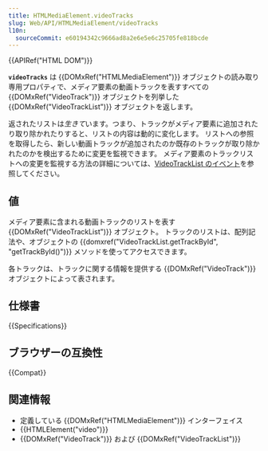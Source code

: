 ```yaml
---
title: HTMLMediaElement.videoTracks
slug: Web/API/HTMLMediaElement/videoTracks
l10n:
  sourceCommit: e60194342c9666ad8a2e6e5e6c25705fe818bcde
---
```


{{APIRef("HTML DOM")}}

**`videoTracks`** は {{DOMxRef("HTMLMediaElement")}} オブジェクトの読み取り専用プロパティで、メディア要素の動画トラックを表すすべての {{DOMxRef("VideoTrack")}} オブジェクトを列挙した {{DOMxRef("VideoTrackList")}} オブジェクトを返します。

返されたリストは*生きて*います。つまり、トラックがメディア要素に追加されたり取り除かれたりすると、リストの内容は動的に変化します。 リストへの参照を取得したら、新しい動画トラックが追加されたのか既存のトラックが取り除かれたのかを検出するために変更を監視できます。 メディア要素のトラックリストへの変更を監視する方法の詳細については、[VideoTrackList のイベント](/ja/docs/Web/API/VideoTrackList#イベント)を参照してください。

## 値

メディア要素に含まれる動画トラックのリストを表す {{DOMxRef("VideoTrackList")}} オブジェクト。 トラックのリストは、配列記法や、オブジェクトの {{domxref("VideoTrackList.getTrackById", "getTrackById()")}} メソッドを使ってアクセスできます。

各トラックは、トラックに関する情報を提供する {{DOMxRef("VideoTrack")}} オブジェクトによって表されます。

## 仕様書

{{Specifications}}

## ブラウザーの互換性

{{Compat}}

## 関連情報

- 定義している {{DOMxRef("HTMLMediaElement")}} インターフェイス
- {{HTMLElement("video")}}
- {{DOMxRef("VideoTrack")}} および {{DOMxRef("VideoTrackList")}}
